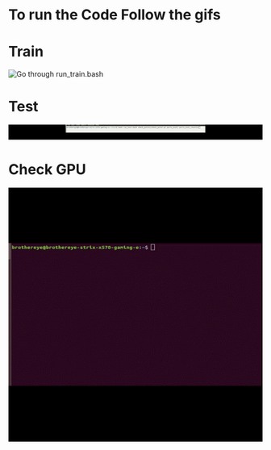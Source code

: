 # To run the Code Follow the gifs

# Train

![Go through run_train.bash](misc/run_help/train.gif)

# Test

![Go through run_test.bash](misc/run_help/test.gif)


# Check GPU

![nvidia-smi](misc/run_help/gpu.gif)


